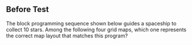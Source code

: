 ## Before Test
The block programming sequence shown below guides a spaceship to collect 10 stars. Among the following four grid maps, which one represents the correct map layout that matches this program?
